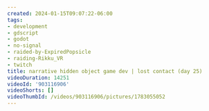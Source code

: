 ```yaml
---
created: 2024-01-15T09:07:22-06:00
tags:
- development
- gdscript
- godot
- no-signal
- raided-by-ExpiredPopsicle
- raiding-Rikku_VR
- twitch
title: narrative hidden object game dev | lost contact (day 25)
videoDuration: 14251
videoId: '903116906'
videoShorts: []
videoThumbId: /videos/903116906/pictures/1783055052
---
```

